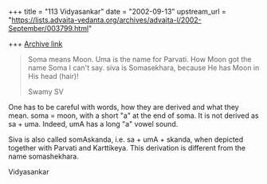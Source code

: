 +++
title = "113 Vidyasankar"
date = "2002-09-13"
upstream_url = "https://lists.advaita-vedanta.org/archives/advaita-l/2002-September/003799.html"

+++
[Archive link](https://lists.advaita-vedanta.org/archives/advaita-l/2002-September/003799.html)

>Soma means Moon. Uma is the name for Parvati. How Moon got the name Soma I
>can't say. siva is Somasekhara, because He has Moon in His head (hair)!
>
>Swamy SV

One has to be careful with words, how they are derived and what they mean.
soma = moon, with a short "a" at the end of soma. It is not derived as sa +
uma. Indeed, umA has a long "a" vowel sound.

Siva is also called somAskanda, i.e. sa + umA + skanda, when depicted
together with Parvati and Karttikeya. This derivation is different from the
name somashekhara.

Vidyasankar

